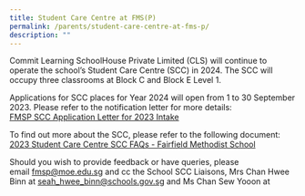 ```yaml
---
title: Student Care Centre at FMS(P)
permalink: /parents/student-care-centre-at-fms-p/
description: ""
---
```

<p>Commit Learning SchoolHouse Private Limited (CLS) will continue to operate the school’s Student Care Centre (SCC) in 2024. The SCC will occupy three classrooms at Block C and Block E Level 1.</p>
<p>Applications for SCC places for Year 2024 will open from 1 to 30 September 2023. Please refer to the notification letter for more details:<br><a href="/files/FMSP%20SCC%20Application%20Letter%20for%202023%20Intake.pdf" target="">FMSP SCC Application Letter for 2023 Intake</a></p>
<p>To find out more about the SCC, please refer to the following document:<br><a href="/files/2023%20Student%20Care%20Centre%20SCC%20FAQs%20-%20Fairfield%20Methodist%20School.pdf" target="">2023 Student Care Centre SCC FAQs - Fairfield Methodist School</a></p>
<p>Should you wish to provide feedback or have queries, please email&nbsp;<a href="mailto:fmsp@moe.edu.sg" target="">fmsp@moe.edu.sg</a>&nbsp;and cc the School SCC Liaisons, Mrs Chan Hwee Binn at&nbsp;<a href="mailto:seah_hwee_binn@schools.gov.sg" target="">seah_hwee_binn@schools.gov.sg</a> and Ms Chan Sew Yooon at </p>